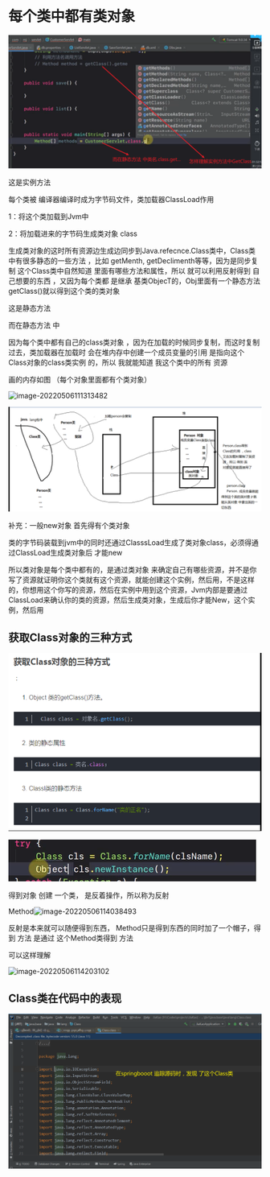 # 每个类中都有类对象

![image-20220102140123516](https://raw.githubusercontent.com/Eat-garlic/picture/master/img/20240204145201.png)



 这是实例方法 

每个类被 编译器编译时成为字节码文件，类加载器ClassLoad作用 

1：将这个类加载到Jvm中

2：将加载进来的字节码生成类对象 class

生成类对象的这时所有资源边生成边同步到Java.refecnce.Class类中，Class类中有很多静态的一些方法 ，比如 getMenth, getDeclimenth等等，因为是同步复制 这个Class类中自然知道 里面有哪些方法和属性，所以 就可以利用反射得到 自己想要的东西  ，又因为每个类都 是继承 基类ObjecT的，Obj里面有一个静态方法 getClass()就以得到这个类的类对象





 这是静态方法 

而在静态方法 中

因为每个类中都有自己的class类对象  ，因为在加载的时候同步复制，而这时复制过去，类加载器在加载时 会在堆内存中创建一个成员变量的引用 是指向这个Class对象的class类实例 的，所以 我就能知道 我这个类中的所有 资源



画的内存如图     （每个对象里面都有个类对象）



![image-20220506111313482](https://raw.githubusercontent.com/jinkex55/picture/master/images20220506111313.png)







![image-20220102140200520](https://raw.githubusercontent.com/Eat-garlic/picture/master/img/20240204145225.png)







补充：一般new对象   首先得有个类对象

类的字节码装载到jvm中的同时还通过ClasssLoad生成了类对象class，必须得通过ClassLoad生成类对象后 才能new

所以类对象是每个类中都有的，是通过类对象 来确定自己有哪些资源，并不是你写了资源就证明你这个类就有这个资源，就能创建这个实例，然后用，不是这样的，你想用这个你写的资源，然后在实例中用到这个资源，Jvm内部是要通过ClassLoad来确认你的类的资源，然后生成类对象，生成后你才能New，这个实例，然后用





## 获取Class对象的三种方式

![image-20220102140226049](https://raw.githubusercontent.com/Eat-garlic/picture/master/img/20240204145237.png)

![image-20220102142641659](https://raw.githubusercontent.com/Eat-garlic/picture/master/img/20240204145737.png)





得到对象 创建 一个类，   是反着操作，所以称为反射









Method![image-20220506114038493](https://raw.githubusercontent.com/jinkex55/picture/master/images20220506114038.png)



反射是本来就可以随便得到东西， Method只是得到东西的同时加了一个帽子，得到 方法 是通过 这个Method类得到 方法 

可以这样理解

![image-20220506114203102](https://raw.githubusercontent.com/jinkex55/picture/master/images20220506114203.png)















## Class类在代码中的表现



![image-20221230084526903](https://raw.githubusercontent.com/Eat-garlic/picture/master/images20221230084527.png)
